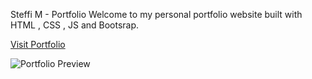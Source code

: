 Steffi M - Portfolio
Welcome to my personal portfolio website built with HTML , CSS , JS and Bootsrap.

[Visit Portfolio](https://steffigracem.github.io/MyPortfolio/)

![Portfolio Preview](Screenshot(6).png)
